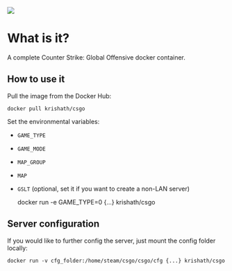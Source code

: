 [![](https://badge.imagelayers.io/krishath/csgo:latest.svg)](https://imagelayers.io/?images=krishath/csgo:latest 'Get your own badge on imagelayers.io')
# What is it?
A complete Counter Strike: Global Offensive docker container.

## How to use it
Pull the image from the Docker Hub:   

    docker pull krishath/csgo

Set the environmental variables:
- `GAME_TYPE`
- `GAME_MODE`
- `MAP_GROUP`
- `MAP`
- `GSLT` (optional, set it if you want to create a non-LAN server)


    docker run  -e GAME_TYPE=0 {...} krishath/csgo

## Server configuration

If you would like to further config the server, just mount the config folder locally:

    docker run -v cfg_folder:/home/steam/csgo/csgo/cfg {...} krishath/csgo
